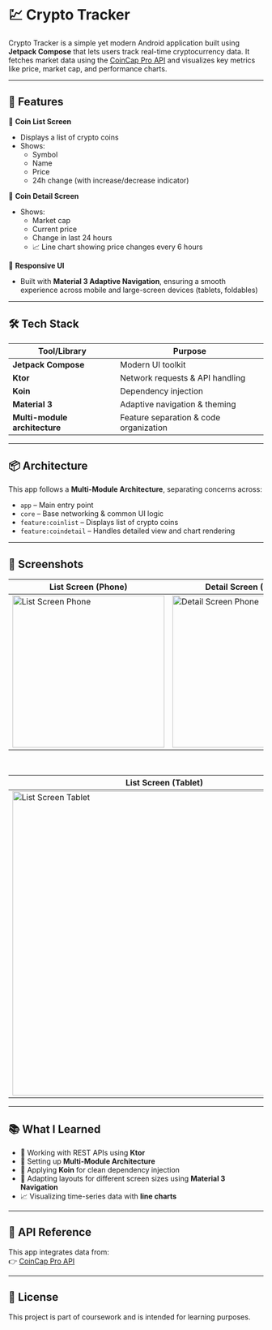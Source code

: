 # 💹 Crypto Tracker

Crypto Tracker is a simple yet modern Android application built using **Jetpack Compose** that lets users track real-time cryptocurrency data. It fetches market data using the [CoinCap Pro API](https://pro.coincap.io/api-docs) and visualizes key metrics like price, market cap, and performance charts.

---

## 🚀 Features

🔸 **Coin List Screen**  
- Displays a list of crypto coins  
- Shows:  
  - Symbol  
  - Name  
  - Price  
  - 24h change (with increase/decrease indicator)

🔸 **Coin Detail Screen**  
- Shows:
  - Market cap  
  - Current price  
  - Change in last 24 hours  
  - 📈 Line chart showing price changes every 6 hours  

🔸 **Responsive UI**  
- Built with **Material 3 Adaptive Navigation**, ensuring a smooth experience across mobile and large-screen devices (tablets, foldables)

---

## 🛠️ Tech Stack

| Tool/Library         | Purpose                             |
|----------------------|-------------------------------------|
| **Jetpack Compose**  | Modern UI toolkit                   |
| **Ktor**             | Network requests & API handling     |
| **Koin**             | Dependency injection                |
| **Material 3**       | Adaptive navigation & theming       |
| **Multi-module architecture** | Feature separation & code organization |

---

## 📦 Architecture

This app follows a **Multi-Module Architecture**, separating concerns across:
- `app` – Main entry point
- `core` – Base networking & common UI logic
- `feature:coinlist` – Displays list of crypto coins
- `feature:coindetail` – Handles detailed view and chart rendering

---

## 📸 Screenshots

| List Screen (Phone) | Detail Screen (Phone) |
|---------------------|------------------------|
| <img src="https://github.com/user-attachments/assets/15d9f237-f740-4b87-9ee8-7eaba7d9ada8" alt="List Screen Phone" width="300"/> | <img src="https://github.com/user-attachments/assets/98ef3246-fefa-4d3a-9d03-4ade8a8a6e59" alt="Detail Screen Phone" width="300"/> |

<br/>

| List Screen (Tablet) | Detail Screen (Tablet) |
|----------------------|-------------------------|
| <img src="https://github.com/user-attachments/assets/cfef4f9c-4708-4bc5-aaff-025a684a3c16" alt="List Screen Tablet" width="600"/> | <img src="https://github.com/user-attachments/assets/b1d08a99-24ce-414b-a6a5-141f92dea6c0" alt="Detail Screen Tablet" width="600"/> |

---

## 📚 What I Learned

- 🧭 Working with REST APIs using **Ktor**
- 🧩 Setting up **Multi-Module Architecture**
- 💉 Applying **Koin** for clean dependency injection
- 📱 Adapting layouts for different screen sizes using **Material 3 Navigation**
- 📈 Visualizing time-series data with **line charts**

---

## 🧠 API Reference

This app integrates data from:  
👉 [CoinCap Pro API](https://pro.coincap.io/api-docs)

---

## 📄 License

This project is part of coursework and is intended for learning purposes.

